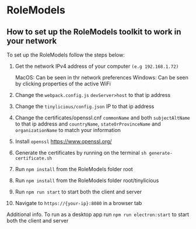 # RoleModels

## How to set up the RoleModels toolkit to work in your network

To set up the RoleModels follow the steps below:

1. Get the network IPv4 address of your computer `(e.g 192.168.1.72)`

   MacOS: Can be seen in thr network preferences
   Windows: Can be seen by clicking properties of the active WiFi

2. Change the `webpack.config.js` `devServer>host` to that ip address

3. Change the `tinylicious/config.json` IP to that ip address

4. Change the certificates/openssl.cnf `commonName` and both `subjectAltName` to that ip address and `countryName`, `stateOrProvinceName` and `organizationName` to match your information

5. Install `openssl` https://www.openssl.org/

6. Generate the certificates by running on the terminal `sh generate-certificate.sh`

7. Run `npm install` from the RoleModels folder root

8. Run `npm install` from the RoleModels folder root/tinylicious

9. Run `npm run start` to start both the client and server

10. Navigate to `https://{your-ip}:8080` in a browser tab

Additional info. To run as a desktop app run `npm run electron:start` to start both the client and server
